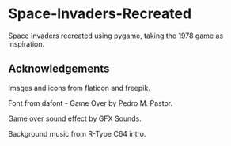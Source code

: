 # Space-Invaders-Recreated

Space Invaders recreated using pygame, taking the 1978 game as inspiration.


## Acknowledgements

Images and icons from flaticon and freepik.

Font from dafont - Game Over by Pedro M. Pastor.

Game over sound effect by GFX Sounds.

Background music from R-Type C64 intro.
